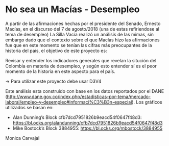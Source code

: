# No sea un Macías - Desempleo
A partir de las afirmaciones hechas por el presidente del Senado, Ernesto Macías, en el discurso del 7 de agosto/2018 (una de estas refiriendose al tema de desempleo) La Silla Vacia realizó un análisis de las mimas, sin embargo dado que el contexto sobre el que Macías hizo las afirmaciones fue que en este momento se tenían las cifras más preocupantes de la historia del país, el objetivo de este proyecto es:

Revisar y entender los indicadores generales que revelan la situción del Colombia en materia de desempleo, y según esto entender sí es el peor momento de la historia en este aspecto para el país.

-> Para utilizar este proyecto debe usar D3V4

Este análisis esta construido con base en los datos reportados por el DANE (http://www.dane.gov.co/index.php/estadisticas-por-tema/mercado-laboral/empleo-y-desempleo#informaci%C3%B3n-especial).
Los gráficos utilizados se basan en:
* Alan Dunning’s Block cfb7dcd7951826b9eacd54f0647f48d3: https://bl.ocks.org/alandunning/cfb7dcd7951826b9eacd54f0647f48d3
* Mike Bostock’s Block 3884955: https://bl.ocks.org/mbostock/3884955

Monica Carvajal
